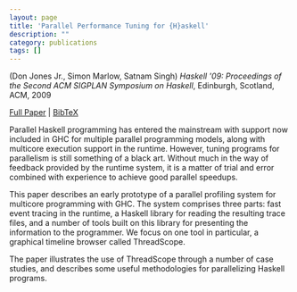 ```yaml
---
layout: page
title: 'Parallel Performance Tuning for {H}askell'
description: ""
category: publications
tags: []
---
```

(Don Jones Jr., Simon Marlow, Satnam Singh) *Haskell '09: Proceedings of the Second ACM SIGPLAN Symposium on Haskell*, Edinburgh, Scotland, ACM, 2009

<a href="http://simonmar.github.io/bib/papers/threadscope.pdf">Full Paper</a> | <a href="threadscope-09.bib">BibTeX</a>

Parallel Haskell programming has entered the mainstream with support
now included in GHC for multiple parallel programming models, along
with multicore execution support in the runtime.  However, tuning
programs for parallelism is still something of a black art.  Without
much in the way of feedback provided by the runtime system, it is a
matter of trial and error combined with experience to achieve good
parallel speedups.

This paper describes an early prototype of a parallel profiling system
for multicore programming with GHC.  The system comprises three parts:
fast event tracing in the runtime, a Haskell library for reading the
resulting trace files, and a number of tools built on this library for
presenting the information to the programmer.  We focus on one tool in
particular, a graphical timeline browser called ThreadScope.

The paper illustrates the use of ThreadScope through a number of case
studies, and describes some useful methodologies for parallelizing
Haskell programs.
